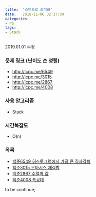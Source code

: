 ```yaml
---
title:  "스택으로 최적화"
date:   2018-11-06 02:17:00
categories:
- PS
tags:
- Stack
---
```


2019.01.01 수정

### 문제 링크 (난이도 순 정렬)
* http://icpc.me/6549
* http://icpc.me/3015
* http://icpc.me/2867
* http://icpc.me/4008

### 사용 알고리즘
* Stack

### 시간복잡도
* O(n)

### 목록
* <a href = "https://justicehui.github.io/university/2018/11/05/BOJ6549/">백준6549 히스토그램에서 가장 큰 직사각형</a>
* <a href = "https://justicehui.github.io/coi/2018/11/06/BOJ3015/">백준3015 오아시스 재결합</a>
* <a href = "https://justicehui.github.io/coci/2018/11/13/BOJ2867/">백준2867 수열의 값</a>
* <a href = "https://justicehui.github.io/apio/2018/08/20/Commando/">백준4008 특공대</a>

to be continue;
